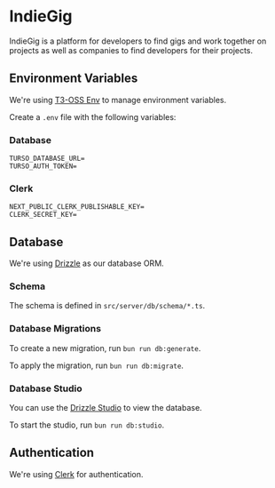 # IndieGig

IndieGig is a platform for developers to find gigs and work together on projects as well as companies to find developers for their projects.

## Environment Variables

We're using [T3-OSS Env](https://github.com/t3-oss/env-nextjs) to manage environment variables.

Create a `.env` file with the following variables:

### Database
```
TURSO_DATABASE_URL=
TURSO_AUTH_TOKEN=
```

### Clerk
```
NEXT_PUBLIC_CLERK_PUBLISHABLE_KEY=
CLERK_SECRET_KEY=
```

## Database

We're using [Drizzle](https://orm.drizzle.team/) as our database ORM.

### Schema

The schema is defined in `src/server/db/schema/*.ts`.

### Database Migrations

To create a new migration, run `bun run db:generate`.

To apply the migration, run `bun run db:migrate`.

### Database Studio

You can use the [Drizzle Studio](https://orm.drizzle.team/studio) to view the database.

To start the studio, run `bun run db:studio`.


## Authentication

We're using [Clerk](https://clerk.com/) for authentication.
